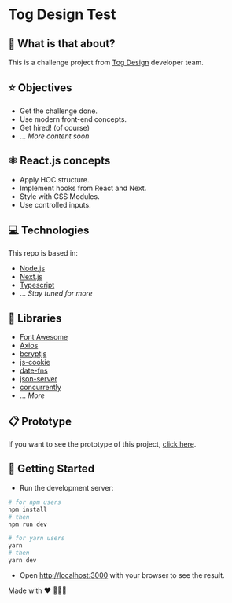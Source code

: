 # Tog Design Test

## :thinking: What is that about?

This is a challenge project from [Tog Design](https://tog.design) developer team.

## ⭐ Objectives

- Get the challenge done.
- Use modern front-end concepts.
- Get hired! (of course)
- ... _More content soon_

## ⚛️ React.js concepts

- Apply HOC structure.
- Implement hooks from React and Next.
- Style with CSS Modules.
- Use controlled inputs.

## 💻 Technologies

This repo is based in:

- [Node.js](https://nodejs.org/)
- [Next.js](https://nextjs.org/)
- [Typescript](https://www.typescriptlang.org/)
- ... _Stay tuned for more_

## 📁 Libraries

- [Font Awesome](https://fontawesome.com/)
- [Axios](https://axios-http.com/)
- [bcryptjs](https://www.npmjs.com/package/bcryptjs)
- [js-cookie](https://www.npmjs.com/package/js-cookie)
- [date-fns](https://date-fns.org)
- [json-server](https://www.npmjs.com/package/json-server)
- [concurrently](https://www.npmjs.com/package/concurrently)
- ... _More_

## 📋 Prototype

If you want to see the prototype of this project, [click here](https://xd.adobe.com/view/424dc0f2-ed3d-4cd5-97bc-bc0379af3997-171e/). 



## 🚀 Getting Started

- Run the development server:

```bash
# for npm users
npm install
# then 
npm run dev

# for yarn users
yarn
# then
yarn dev
```

- Open [http://localhost:3000](http://localhost:3000) with your browser to see the result.

Made with :heart: 👨🏻‍💻

<!--
## Deploy on Vercel

The easiest way to deploy your Next.js app is to use the [Vercel Platform](https://vercel.com/new?utm_medium=default-template&filter=next.js&utm_source=create-next-app&utm_campaign=create-next-app-readme) from the creators of Next.js.

Check out our [Next.js deployment documentation](https://nextjs.org/docs/deployment) for more details. -->
